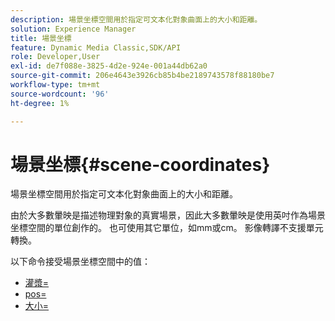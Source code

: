 ```yaml
---
description: 場景坐標空間用於指定可文本化對象曲面上的大小和距離。
solution: Experience Manager
title: 場景坐標
feature: Dynamic Media Classic,SDK/API
role: Developer,User
exl-id: de7f088e-3825-4d2e-924e-001a44db62a0
source-git-commit: 206e4643e3926cb85b4be2189743578f88180be7
workflow-type: tm+mt
source-wordcount: '96'
ht-degree: 1%

---
```


# 場景坐標{#scene-coordinates}

場景坐標空間用於指定可文本化對象曲面上的大小和距離。

由於大多數暈映是描述物理對象的真實場景，因此大多數暈映是使用英吋作為場景坐標空間的單位創作的。 也可使用其它單位，如mm或cm。 影像轉譯不支援單元轉換。

以下命令接受場景坐標空間中的值：

* [灌漿=](../../../../../../ir-api/http-protocol/image-rendering-api-ref/c-ir-http-protocol-ref/c-ir-http-protocol-command-reference/r-ir-grout.md#reference-73651cbbbc344adba2626ef950d3672a)
* [pos=](../../../../../../ir-api/http-protocol/image-rendering-api-ref/c-ir-http-protocol-ref/c-ir-http-protocol-command-reference/r-ir-pos.md#reference-22c10904a0ce4c8bb41c2c78104221b8)
* [大小=](../../../../../../ir-api/http-protocol/image-rendering-api-ref/c-ir-http-protocol-ref/c-ir-http-protocol-command-reference/r-ir-http-size.md#reference-1220d6fbcde4479aba91de7adacdc988)
